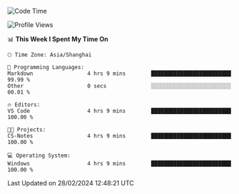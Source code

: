<!--START_SECTION:waka-->
![Code Time](http://img.shields.io/badge/Code%20Time-1%2C518%20hrs%2046%20mins-blue)

![Profile Views](http://img.shields.io/badge/Profile%20Views-0-blue)

📊 **This Week I Spent My Time On** 

```text
🕑︎ Time Zone: Asia/Shanghai

💬 Programming Languages: 
Markdown                 4 hrs 9 mins        █████████████████████████   99.99 % 
Other                    0 secs              ░░░░░░░░░░░░░░░░░░░░░░░░░   00.01 % 

🔥 Editors: 
VS Code                  4 hrs 9 mins        █████████████████████████   100.00 % 

🐱‍💻 Projects: 
CS-Notes                 4 hrs 9 mins        █████████████████████████   100.00 % 

💻 Operating System: 
Windows                  4 hrs 9 mins        █████████████████████████   100.00 % 
```


 Last Updated on 28/02/2024 12:48:21 UTC
<!--END_SECTION:waka-->
